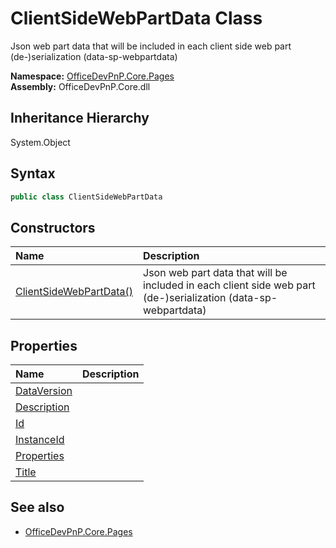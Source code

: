 # ClientSideWebPartData Class
 Json web part data that will be included in each client side web part (de-)serialization (data-sp-webpartdata)   

**Namespace:** [OfficeDevPnP.Core.Pages](OfficeDevPnP.Core.Pages.md)  
**Assembly:** OfficeDevPnP.Core.dll  
## Inheritance Hierarchy
System.Object  
## Syntax
```C#
public class ClientSideWebPartData
```
## Constructors
|**Name**|**Description**|
|:-----|:-----|
| [ClientSideWebPartData()](OfficeDevPnP.Core.Pages.ClientSideWebPartData.ctor1.md) |  Json web part data that will be included in each client side web part (de-)serialization (data-sp-webpartdata) 
## Properties
|**Name**|**Description**|
|:-----|:-----|
| [DataVersion](OfficeDevPnP.Core.Pages.ClientSideWebPartData.DataVersion.md) | 
| [Description](OfficeDevPnP.Core.Pages.ClientSideWebPartData.Description.md) | 
| [Id](OfficeDevPnP.Core.Pages.ClientSideWebPartData.Id.md) | 
| [InstanceId](OfficeDevPnP.Core.Pages.ClientSideWebPartData.InstanceId.md) | 
| [Properties](OfficeDevPnP.Core.Pages.ClientSideWebPartData.Properties.md) | 
| [Title](OfficeDevPnP.Core.Pages.ClientSideWebPartData.Title.md) | 
## See also
- [OfficeDevPnP.Core.Pages](OfficeDevPnP.Core.Pages.md)
